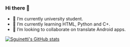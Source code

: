 ### Hi there 👋

- 🔭 I’m currently university student.
- 🌱 I’m currently learning HTML, Python and C+.
- 👯 I’m looking to collaborate on translate Android apps.

[![Sguinetti's GitHub stats](https://github-readme-stats.vercel.app/api?username=sguinetti&show_icons=true&theme=graywhite&hide=contribs)](https://github.com/anuraghazra/github-readme-stats)
